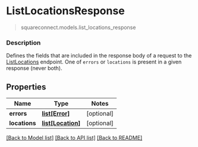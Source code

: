 # ListLocationsResponse
> squareconnect.models.list_locations_response

### Description

Defines the fields that are included in the response body of a request to the [ListLocations](#endpoint-listlocations) endpoint.  One of `errors` or `locations` is present in a given response (never both).

## Properties
Name | Type | Notes
------------ | ------------- | -------------
**errors** | [**list[Error]**](Error.md) | [optional] 
**locations** | [**list[Location]**](Location.md) | [optional] 

[[Back to Model list]](../README.md#documentation-for-models) [[Back to API list]](../README.md#documentation-for-api-endpoints) [[Back to README]](../README.md)


